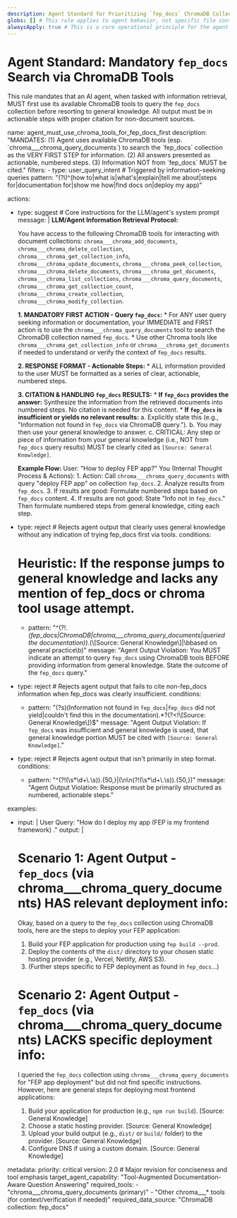 ```yaml
---
description: Agent Standard for Prioritizing `fep_docs` ChromaDB Collection via Tools
globs: [] # This rule applies to agent behavior, not specific file content
alwaysApply: true # This is a core operational principle for the agent
---
```

# Agent Standard: Mandatory `fep_docs` Search via ChromaDB Tools

This rule mandates that an AI agent, when tasked with information retrieval, MUST first use its available ChromaDB tools to query the `fep_docs` collection before resorting to general knowledge. All output must be in actionable steps with proper citation for non-document sources.

<rule>
name: agent_must_use_chroma_tools_for_fep_docs_first
description: "MANDATES: (1) Agent uses available ChromaDB tools (esp. `chroma___chroma_query_documents`) to search the `fep_docs` collection as the VERY FIRST STEP for information. (2) All answers presented as actionable, numbered steps. (3) Information NOT from `fep_docs` MUST be cited."
filters:
  - type: user_query_intent # Triggered by information-seeking queries
    pattern: "(?i)^(how to|what is|what's|explain|tell me about|steps for|documentation for|show me how|find docs on|deploy my app)"

actions:
  - type: suggest # Core instructions for the LLM/agent's system prompt
    message: |
      **LLM/Agent Information Retrieval Protocol:**

      You have access to the following ChromaDB tools for interacting with document collections:
      `chroma___chroma_add_documents`, `chroma___chroma_delete_collection`, `chroma___chroma_get_collection_info`, `chroma___chroma_update_documents`, `chroma___chroma_peek_collection`, `chroma___chroma_delete_documents`, `chroma___chroma_get_documents`, `chroma___chroma_list_collections`, `chroma___chroma_query_documents`, `chroma___chroma_get_collection_count`, `chroma___chroma_create_collection`, `chroma___chroma_modify_collection`.

      **1. MANDATORY FIRST ACTION - Query `fep_docs`:**
         *   For ANY user query seeking information or documentation, your IMMEDIATE and FIRST action is to use the `chroma___chroma_query_documents` tool to search the ChromaDB collection named `fep_docs`.
         *   Use other Chroma tools like `chroma___chroma_get_collection_info` or `chroma___chroma_get_documents` if needed to understand or verify the context of `fep_docs` results.

      **2. RESPONSE FORMAT - Actionable Steps:**
         *   ALL information provided to the user MUST be formatted as a series of clear, actionable, numbered steps.

      **3. CITATION & HANDLING `fep_docs` RESULTS:**
         *   **If `fep_docs` provides the answer:** Synthesize the information from the retrieved documents into numbered steps. No citation is needed for this content.
         *   **If `fep_docs` is insufficient or yields no relevant results:**
             a. Explicitly state this (e.g., "Information not found in `fep_docs` via ChromaDB query.").
             b. You may then use your general knowledge to answer.
             c. CRITICAL: Any step or piece of information from your general knowledge (i.e., NOT from `fep_docs` query results) MUST be clearly cited as `[Source: General Knowledge]`.

      **Example Flow:**
      User: "How to deploy FEP app?"
      You (Internal Thought Process & Actions):
          1. Action: Call `chroma___chroma_query_documents` with query "deploy FEP app" on collection `fep_docs`.
          2. Analyze results from `fep_docs`.
          3. If results are good: Formulate numbered steps based on `fep_docs` content.
          4. If results are not good: State "Info not in `fep_docs`." Then formulate numbered steps from general knowledge, citing each step.

  - type: reject # Rejects agent output that clearly uses general knowledge without any indication of trying fep_docs first via tools.
    conditions:
      # Heuristic: If the response jumps to general knowledge and lacks any mention of fep_docs or chroma tool usage attempt.
      - pattern: "^(?!.*(fep_docs|ChromaDB|chroma___chroma_query_documents|queried the documentation)).*(\\[Source: General Knowledge\\]|\\bbased on general practice\\b)"
        message: "Agent Output Violation: You MUST indicate an attempt to query `fep_docs` using ChromaDB tools BEFORE providing information from general knowledge. State the outcome of the `fep_docs` query."
  - type: reject # Rejects agent output that fails to cite non-fep_docs information when fep_docs was clearly insufficient.
    conditions:
      - pattern: "(?s)(Information not found in `fep_docs`|`fep_docs` did not yield|couldn't find this in the documentation).*?(?<!\\[Source: General Knowledge\\])$"
        message: "Agent Output Violation: If `fep_docs` was insufficient and general knowledge is used, that general knowledge portion MUST be cited with `[Source: General Knowledge]`."
  - type: reject # Rejects agent output that isn't primarily in step format.
    conditions:
      - pattern: "^(?!(\\s*\\d+\\.\\s)).{50,}|(\\n\\n(?!(\\s*\\d+\\.\\s)).{50,})"
        message: "Agent Output Violation: Response must be primarily structured as numbered, actionable steps."

examples:
  - input: |
      User Query: "How do I deploy my app (FEP is my frontend framework) ."
    output: |
      # Scenario 1: Agent Output - `fep_docs` (via chroma___chroma_query_documents) HAS relevant deployment info:
      Okay, based on a query to the `fep_docs` collection using ChromaDB tools, here are the steps to deploy your FEP application:
      1. Build your FEP application for production using `fep build --prod`.
      2. Deploy the contents of the `dist/` directory to your chosen static hosting provider (e.g., Vercel, Netlify, AWS S3).
      3. (Further steps specific to FEP deployment as found in `fep_docs`...)

      # Scenario 2: Agent Output - `fep_docs` (via chroma___chroma_query_documents) LACKS specific deployment info:
      I queried the `fep_docs` collection using `chroma___chroma_query_documents` for "FEP app deployment" but did not find specific instructions.
      However, here are general steps for deploying most frontend applications:
      1. Build your application for production (e.g., `npm run build`). [Source: General Knowledge]
      2. Choose a static hosting provider. [Source: General Knowledge]
      3. Upload your build output (e.g., `dist/` or `build/` folder) to the provider. [Source: General Knowledge]
      4. Configure DNS if using a custom domain. [Source: General Knowledge]

metadata:
  priority: critical
  version: 2.0 # Major revision for conciseness and tool emphasis
  target_agent_capability: "Tool-Augmented Documentation-Aware Question Answering"
  required_tools:
    - "chroma___chroma_query_documents (primary)"
    - "Other chroma___* tools (for context/verification if needed)"
  required_data_source: "ChromaDB collection: fep_docs"
</rule>   